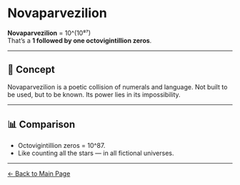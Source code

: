 # Novaparvezilion

**Novaparvezilion** = 10^(10⁸⁷)  
That’s a **1 followed by one octovigintillion zeros**.

---

## 🧠 Concept

Novaparvezilion is a poetic collision of numerals and language. Not built to be used, but to be known. Its power lies in its impossibility.

---

## 📊 Comparison

- Octovigintillion zeros = 10^87.
- Like counting all the stars — in all fictional universes.

---

[← Back to Main Page](./)
